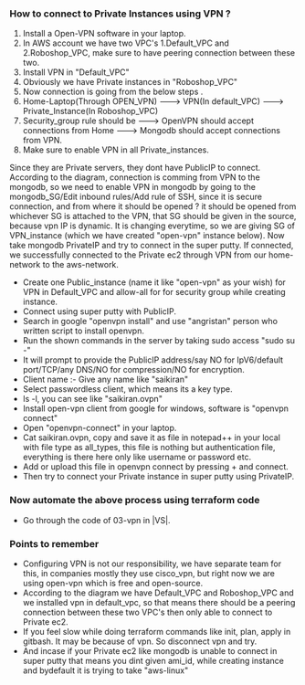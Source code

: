 ### How to connect to Private Instances using VPN ?
1. Install a Open-VPN software in your laptop.
2. In AWS account we have two VPC's 1.Default_VPC and 2.Roboshop_VPC, make sure to have peering connection
   between these two.
4. Install VPN in "Default_VPC"
5. Obviously we have Private instances in "Roboshop_VPC"
6. Now connection is going from the below steps .
7. Home-Laptop(Through OPEN_VPN) ---> VPN(In default_VPC) ---> Private_Instance(In Roboshop_VPC)
8. Security_group rule should be ---> OpenVPN should accept connections from Home ---> Mongodb should accept
   connections from VPN.
10. Make sure to enable VPN in all Private_instances.

Since they are Private servers, they dont have PublicIP to connect. According to the diagram, connection is comming from VPN to the mongodb, so we need to enable VPN in mongodb by going to the mongodb_SG/Edit inbound rules/Add rule of SSH, since it is secure connection, and from where it should be opened ? it should be opened from whichever SG is attached to the VPN, that SG should be given in the source, because vpn IP is dynamic. It is changing everytime, so we are giving SG of VPN_instance (which we have created "open-vpn" instance below). Now take mongodb PrivateIP and try to connect in the super putty. If connected, we successfully connected to the Private ec2 through VPN from our home-network to the aws-network.
- Create one Public_instance (name it like "open-vpn" as your wish) for VPN in Default_VPC and allow-all for
  for security group while creating instance. 
- Connect using super putty with PublicIP.
- Search in google "openvpn install" and use "angristan" person who written script to install openvpn.
- Run the shown commands in the server by taking sudo access "sudo su -"
- It will prompt to provide the PublicIP address/say NO for IpV6/default port/TCP/any DNS/NO for compression/NO
  for encryption.
- Client name :- Give any name like "saikiran"
- Select passwordless client, which means its a key type.
- ls -l, you can see like "saikiran.ovpn"
- Install open-vpn client from google for windows, software is "openvpn connect"
- Open "openvpn-connect" in your laptop.
- Cat saikiran.ovpn, copy and save it as file in notepad++ in your local with file type as all_types, this
  file is nothing but authentication file, everything is there here only like username or password etc.
- Add or upload this file in openvpn connect by pressing + and connect.
- Then try to connect your Private instance in super putty using PrivateIP.

### Now automate the above process using terraform code
- Go through the code of 03-vpn in |VS|.

### Points to remember
- Configuring VPN is not our responsibility, we have separate team for this, in companies mostly they use
  cisco_vpn, but right now we are using open-vpn which is free and open-source.
- According to the diagram we have Default_VPC and Roboshop_VPC and we installed vpn in default_vpc, so that
  means there should be a peering connection between these two VPC's then only able to connect to Private ec2.
- If you feel slow while doing terraform commands like init, plan, apply in gitbash. It may be because of vpn.
  So disconnect vpn and try.
- And incase if your Private ec2 like mongodb is unable to connect in super putty that means you dint given
  ami_id, while creating instance and bydefault it is trying to take "aws-linux"
